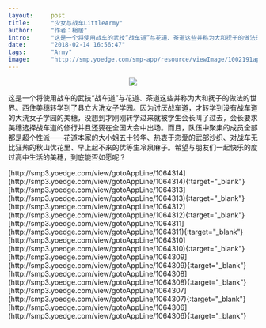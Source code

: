 ```yaml
---
layout:     post
title:      "少女与战车LittleArmy"
author:     "作者：槌居"
intro:      "这是一个将使用战车的武技“战车道”与花道、茶道这些并称为大和抚子的做法的世界。西住美穗转学到了县立大洗女子学园。因为讨厌战车道，才转学到没有战车道的大洗女子学园的美穗，没想到才刚刚转学过来就被学生会长叫了过去，会长要求美穗选择战车道的修行并且还要在全国大会中出场。而且，队伍中聚集的成员全部都是超个性派——花道本家的大小姐五十铃华、热衷于恋爱的武部沙织、对战车无比狂热的秋山优花里、早上起不来的优等生冷泉麻子。希望与朋友们一起快乐的度过高中生活的美穗，到底能否如愿呢？"
date:       "2018-02-14 16:56:47"
tags:       "Army"
image:      "http://smp.yoedge.com/smp-app/resource/viewImage/1002191appline.png"
---
```

<div style="text-align: center">
<p><img src="http://smp.yoedge.com/smp-app/resource/viewImage/1002191appline.png"/></p>
</div>
<p class="post-meta">
<span>这是一个将使用战车的武技“战车道”与花道、茶道这些并称为大和抚子的做法的世界。西住美穗转学到了县立大洗女子学园。因为讨厌战车道，才转学到没有战车道的大洗女子学园的美穗，没想到才刚刚转学过来就被学生会长叫了过去，会长要求美穗选择战车道的修行并且还要在全国大会中出场。而且，队伍中聚集的成员全部都是超个性派——花道本家的大小姐五十铃华、热衷于恋爱的武部沙织、对战车无比狂热的秋山优花里、早上起不来的优等生冷泉麻子。希望与朋友们一起快乐的度过高中生活的美穗，到底能否如愿呢？</span>
</p>
[http://smp3.yoedge.com/view/gotoAppLine/1064314](http://smp3.yoedge.com/view/gotoAppLine/1064314){:target="_blank"}
[http://smp3.yoedge.com/view/gotoAppLine/1064313](http://smp3.yoedge.com/view/gotoAppLine/1064313){:target="_blank"}
[http://smp3.yoedge.com/view/gotoAppLine/1064312](http://smp3.yoedge.com/view/gotoAppLine/1064312){:target="_blank"}
[http://smp3.yoedge.com/view/gotoAppLine/1064311](http://smp3.yoedge.com/view/gotoAppLine/1064311){:target="_blank"}
[http://smp3.yoedge.com/view/gotoAppLine/1064310](http://smp3.yoedge.com/view/gotoAppLine/1064310){:target="_blank"}
[http://smp3.yoedge.com/view/gotoAppLine/1064309](http://smp3.yoedge.com/view/gotoAppLine/1064309){:target="_blank"}
[http://smp3.yoedge.com/view/gotoAppLine/1064308](http://smp3.yoedge.com/view/gotoAppLine/1064308){:target="_blank"}
[http://smp3.yoedge.com/view/gotoAppLine/1064307](http://smp3.yoedge.com/view/gotoAppLine/1064307){:target="_blank"}
[http://smp3.yoedge.com/view/gotoAppLine/1064306](http://smp3.yoedge.com/view/gotoAppLine/1064306){:target="_blank"}


